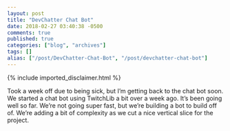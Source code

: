 ```yaml
---
layout: post
title: "DevChatter Chat Bot"
date: 2018-02-27 03:40:38 -0500
comments: true
published: true
categories: ["blog", "archives"]
tags: []
alias: ["/post/DevChatter-Chat-Bot", "/post/devchatter-chat-bot"]
---
```

<!-- more -->
{% include imported_disclaimer.html %}
Took a week off due to being sick, but I’m getting back to the chat bot soon. We started a chat bot using TwitchLib a bit over a week ago. It’s been going well so far. We’re not going super fast, but we’re building a bot to build off of. We’re adding a bit of complexity as we cut a nice vertical slice for the project.
